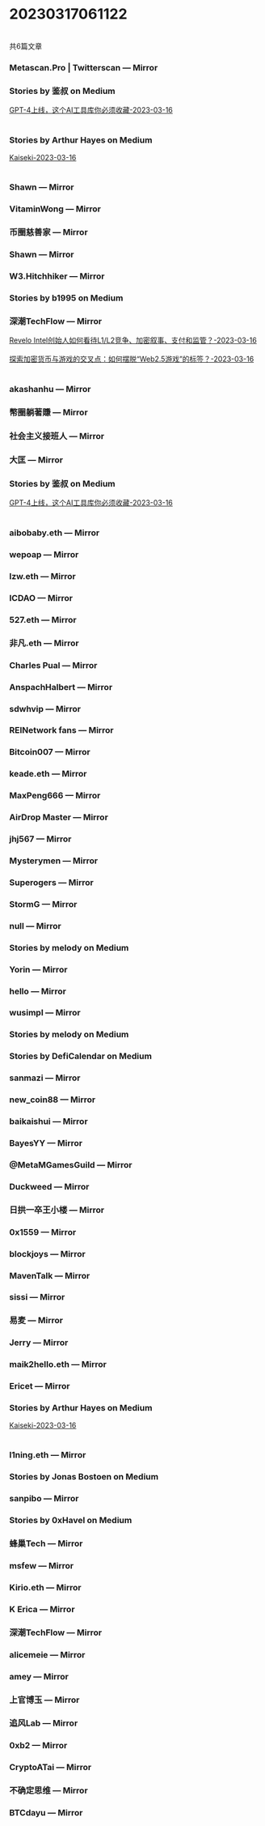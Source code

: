 <h1>20230317061122</h1><br/>共6篇文章


###  Metascan.Pro | Twitterscan — Mirror











###  Stories by 鉴叔 on Medium

<a target=_blank rel=nofollow href="https://medium.com/@jianshubiji/gpt-4%E4%B8%8A%E7%BA%BF-%E8%BF%99%E4%B8%AAai%E5%B7%A5%E5%85%B7%E5%BA%93%E4%BD%A0%E5%BF%85%E9%A1%BB%E6%94%B6%E8%97%8F-7e6adca3167c?source=rss-bed923b52d0b------2" >GPT-4上线，这个AI工具库你必须收藏-2023-03-16</a><br/><br/>







###  Stories by Arthur Hayes on Medium

<a target=_blank rel=nofollow href="https://cryptohayes.medium.com/kaiseki-b15230bdd09e?source=rss-2f6e06954878------2" >Kaiseki-2023-03-16</a><br/><br/>





###  Shawn — Mirror







###  VitaminWong — Mirror









###  币圈慈善家 — Mirror









###  Shawn — Mirror









###  W3.Hitchhiker — Mirror











###  Stories by b1995 on Medium







###  深潮TechFlow — Mirror

<a target=_blank rel=nofollow href="https://mirror.xyz/0x0E58bB9795a9D0F065e3a8Cc2aed2A63D6977d8A/LQZ0S-tRWiszVUgd-uE7sVpO6k6yCDLvFBNZxAsZagc" >Revelo Intel创始人如何看待L1/L2竞争、加密叙事、支付和监管？-2023-03-16</a><br/><br/><a target=_blank rel=nofollow href="https://mirror.xyz/0x0E58bB9795a9D0F065e3a8Cc2aed2A63D6977d8A/fDjZevmnJojxxPNlml2yARg-WjN3HD2_RVn6_L-_IKk" >探索加密货币与游戏的交叉点：如何摆脱“Web2.5游戏”的标签？-2023-03-16</a><br/><br/>









###  akashanhu — Mirror













###  幣圈躺著賺 — Mirror









###  社会主义接班人 — Mirror











###  大匡 — Mirror







###  Stories by 鉴叔 on Medium

<a target=_blank rel=nofollow href="https://medium.com/@jianshubiji/gpt-4%E4%B8%8A%E7%BA%BF-%E8%BF%99%E4%B8%AAai%E5%B7%A5%E5%85%B7%E5%BA%93%E4%BD%A0%E5%BF%85%E9%A1%BB%E6%94%B6%E8%97%8F-7e6adca3167c?source=rss-bed923b52d0b------2" >GPT-4上线，这个AI工具库你必须收藏-2023-03-16</a><br/><br/>









###  aibobaby.eth — Mirror







###  wepoap — Mirror









###  lzw.eth — Mirror











###  ICDAO — Mirror











###  527.eth — Mirror









###  非凡.eth — Mirror











###  Charles Pual — Mirror







###  AnspachHalbert — Mirror







###  sdwhvip — Mirror











###  REINetwork fans — Mirror













###  Bitcoin007 — Mirror







###  keade.eth — Mirror







###  MaxPeng666 — Mirror







###  AirDrop Master — Mirror







###  jhj567 — Mirror







###  Mysterymen — Mirror









###  Superogers — Mirror









###  StormG — Mirror









###  null — Mirror











###  Stories by melody on Medium







###  Yorin — Mirror











###  hello — Mirror











###  wusimpl — Mirror









###  Stories by melody on Medium







###  Stories by DefiCalendar on Medium







###  sanmazi — Mirror









###  new_coin88 — Mirror











###  baikaishui — Mirror







###  BayesYY — Mirror















###  @MetaMGamesGuild — Mirror













###  Duckweed — Mirror









###  日拱一卒王小楼 — Mirror









###  0x1559 — Mirror













###  blockjoys — Mirror













###  MavenTalk — Mirror











###  sissi — Mirror









###  易麦 — Mirror









###  Jerry — Mirror













###  maik2hello.eth — Mirror









###  Ericet — Mirror









###  Stories by Arthur Hayes on Medium

<a target=_blank rel=nofollow href="https://cryptohayes.medium.com/kaiseki-b15230bdd09e?source=rss-2f6e06954878------2" >Kaiseki-2023-03-16</a><br/><br/>





###  l1ning.eth — Mirror







###  Stories by Jonas Bostoen on Medium









###  sanpibo — Mirror







###  Stories by 0xHavel on Medium









###  蜂巢Tech — Mirror











###  msfew — Mirror









###  Kirio.eth — Mirror







###  K Erica — Mirror











###  深潮TechFlow — Mirror









###  alicemeie — Mirror









###  amey — Mirror









###  上官博玉 — Mirror

















###  追风Lab — Mirror







###  0xb2 — Mirror







###  CryptoATai — Mirror













###  不确定思维 — Mirror











###  BTCdayu — Mirror





